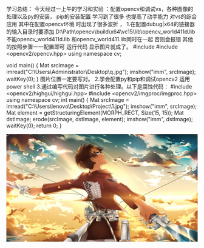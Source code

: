 

学习总结：
今天经过一上午的学习和实验 ：配置opencv和调试vs，各种图像的处理以及py的安装，
pip的安装配置 学习到了很多 也提高了动手能力 对vs的综合应用 其中在配置opencv环境
时出现了很多波折 ，
1.在配置dubug|x64的链接器的输入目录时要添加
D:\Path\opencv\build\x64\vc15\lib\opencv_world411d.lib不能opencv_world411d.lib
和opencv_world411.lib同时在一起 否则会报错
其他的按照步骤一一配置即可 运行代码 显示图片就成了。
#include <iostream>
#include <opencv2/opencv.hpp>
using namespace cv;

void main()
{
	Mat srcImage = imread("C:\\Users\\Administrator\\Desktop\\q.jpg");
	imshow("imm", srcImage);
	waitKey(0);
}
图片位置一定要写对。
2.学会配置py和pip和调试opencv2 运用power shell
3.通过编写代码对图片进行各种处理。以下是腐蚀代码：
#include <opencv2/highgui/highgui.hpp>
#include <opencv2/imgproc/imgproc.hpp>
using namespace cv;
int main()
{
	Mat srcImage = imread("C:\\Users\\lenovo\\Desktop\\Project\\1.jpg");
	imshow("imm", srcImage);
	Mat element = getStructuringElement(MORPH_RECT, Size(15, 15));
	Mat dstImage;
	erode(srcImage, dstImage, element);
	imshow("imm", dstImage);
	waitKey(0);
	return 0;
}



![](q.jpg)